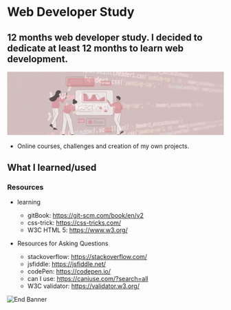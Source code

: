 # Web Developer Study
## 12 months web developer study. I decided to dedicate at least 12 months to learn web development.

![Begin Banner](/Documentation/top-1200x350.gif)

* Online courses, challenges and creation of my own projects.

## What I learned/used 
### Resources
* learning
    * gitBook: https://git-scm.com/book/en/v2
    * css-trick: https://css-tricks.com/
    * W3C HTML 5: https://www.w3.org/

* Resources for Asking Questions
    * stackoverflow: https://stackoverflow.com/
    * jsfiddle: https://jsfiddle.net/
    * codePen: https://codepen.io/
    * can I use: https://caniuse.com/?search=all
    * W3C validator: https://validator.w3.org/

![End Banner](/Documentation/botton-1200x350.gif)